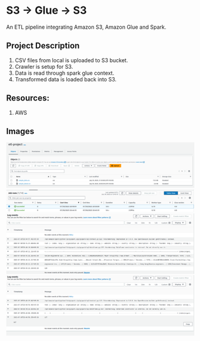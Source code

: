 # S3 -> Glue -> S3  

An ETL pipeline integrating Amazon S3, Amazon Glue and Spark.


## Project Description

1. CSV files from local is uploaded to S3 bucket.
2. Crawler is setup for S3.
3. Data is read through spark glue context.
4. Transformed data is loaded back into S3.

## Resources:
1. AWS

## Images

<p align="center">
  <img src="https://github.com/Pranjal-Tripathi-01/AWS/blob/main/Glue/Screenshot%20from%202023-07-31%2021-41-30.png"  title="S3 bucket"> 
  <img src="https://github.com/Pranjal-Tripathi-01/AWS/blob/main/Glue/Screenshot%20from%202023-07-30%2021-10-48.png"  title="Glue job runs">  
  <img src="https://github.com/Pranjal-Tripathi-01/AWS/blob/main/Glue/Screenshot%20from%202023-07-30%2020-54-02.png"  title="cloudwatch log before incremental data load">
  <img src="https://github.com/Pranjal-Tripathi-01/AWS/blob/main/Glue/Screenshot%20from%202023-07-30%2020-54-16.png" title="cloudwatch log after incremental data load">

</p>
